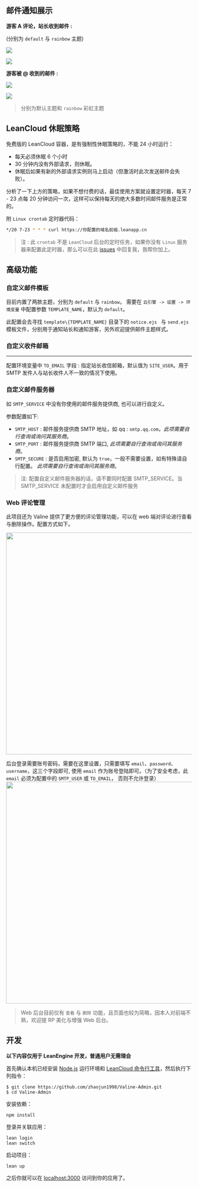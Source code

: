 ## 邮件通知展示


**游客 A 评论，站长收到邮件 :** 

(分别为 `default` 与 `rainbow` 主题)

![](https://cdn.jun6.net/201806062247_695.png)

![](https://cdn.jun6.net/201806062252_327.png)

**游客被 @ 收到的邮件 :**

![](https://cdn.jun6.net/201806062250_552.png)

![](https://cdn.jun6.net/201806062255_490.png)


> 分别为默认主题和 `rainbow` 彩虹主题




## LeanCloud 休眠策略

免费版的 LeanCloud 容器，是有强制性休眠策略的，不能 24 小时运行：

* 每天必须休眠 6 个小时
* 30 分钟内没有外部请求，则休眠。
* 休眠后如果有新的外部请求实例则马上启动（但激活时此次发送邮件会失败）。

分析了一下上方的策略，如果不想付费的话，最佳使用方案就设置定时器，每天 7 - 23 点每 20 分钟访问一次，这样可以保持每天的绝大多数时间邮件服务是正常的。

附 `Linux crontab` 定时器代码：

```bash
*/20 7-23 * * * curl https://你配置的域名前缀.leanapp.cn
```

> 注 : 此 `crontab` 不是 `LeanCloud` 后台的定时任务，如果你没有 `Linux` 服务器来配置此定时器，那么可以在此 [issues](https://github.com/zhaojun1998/Valine-Admin/issues/1) 中回复我，我帮你加上。



## 高级功能



### 自定义邮件模板

目前内置了两款主题，分别为  `default` 与 `rainbow`， 需要在 `云引擎 -> 设置 -> 环境变量` 中配置参数 `TEMPLATE_NAME`，默认为 `default`。

此配置会去寻找 `template\{TEMPLATE_NAME}` 目录下的 `notice.ejs ` 与 `send.ejs` 模板文件，分别用于通知站长和通知游客，另外欢迎提供邮件主题样式。



### 自定义收件邮箱

------

配置环境变量中 `TO_EMAIL` 字段 :  指定站长收信邮箱，默认值为 `SITE_USER`。用于 SMTP 发件人与站长收件人不一致的情况下使用。



### 自定义邮件服务器

如 `SMTP_SERVICE` 中没有你使用的邮件服务提供商, 也可以进行自定义。

参数配置如下:

- `SMTP_HOST` : 邮件服务提供商 SMTP 地址，如 qq : `smtp.qq.com`，*此项需要自行查询或询问其服务商*。
- `SMTP_PORT` : 邮件服务提供商 SMTP 端口, *此项需要自行查询或询问其服务商*。
- `SMTP_SECURE` : 是否启用加密, 默认为 `true`，一般不需要设置，如有特殊请自行配置。 *此项需要自行查询或询问其服务商*。

> 注: 配置自定义邮件服务器的话，请不要同时配置 SMTP_SERVICE。当 SMTP_SERVICE 未配置时才会启用自定义邮件服务



### Web 评论管理

此项目还为 Valine 提供了更方便的评论管理功能，可以在 web 端对评论进行查看与删除操作。配置方式如下。

<img src="https://cdn.jun6.net/201801112118_120.png" width="600">

后台登录需要账号密码，需要在这里设置，只需要填写 `email`、`password`、`username`，这三个字段即可, 使用  `email` 作为账号登陆即可。（为了安全考虑，此 `email` 必须为配置中的 `SMTP_USER` 或 `TO_EMAIL`， 否则不允许登录）
<img src="https://cdn.jun6.net/201801112133_467.png" width="600">

> Web 后台目前仅有 `查看` 与 `删除` 功能，且页面也较为简略，因本人对前端不熟，欢迎提 RP 美化与增强 Web 后台。



## 开发

**以下内容仅用于 LeanEngine 开发，普通用户无需理会**

首先确认本机已经安装 [Node.js](http://nodejs.org/) 运行环境和 [LeanCloud 命令行工具](https://leancloud.cn/docs/leanengine_cli.html)，然后执行下列指令：

```
$ git clone https://github.com/zhaojun1998/Valine-Admin.git
$ cd Valine-Admin
```

安装依赖：

```
npm install
```

登录并关联应用：

```
lean login
lean switch
```

启动项目：

```
lean up
```

之后你就可以在 [localhost:3000](http://localhost:3000) 访问到你的应用了。
